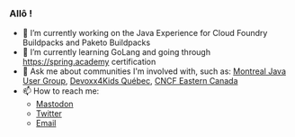 ### Allô !

- 🔭 I’m currently working on the Java Experience for Cloud Foundry Buildpacks and Paketo Buildpacks
- 🌱 I’m currently learning GoLang and going through https://spring.academy certification
- 💬 Ask me about communities I'm involved with, such as: [Montreal Java User Group](https://www.montreal-jug.org/), [Devoxx4Kids Québec](https://www.devoxx4kids.org/quebec/), [CNCF Eastern Canada](https://community.cncf.io/cloud-native-canada/)
- 📫 How to reach me:
  * [Mastodon](https://framapiaf.org/@anthonydahanne)
  * [Twitter](https://twitter.com/anthonydahanne)
  * [Email](mailto:anthony.dahanneCHEZgmail.com)
